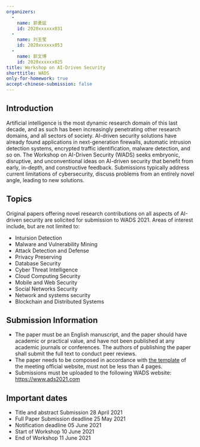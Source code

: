 ```yaml
---
organizers:
  -
    name: 郭勇延
    id: 2020xxxxxx031
  -
    name: 刘玉莹
    id: 2020xxxxxx053
  -
    name: 郭文博
    id: 2020xxxxxx025
title: Workshop on AI-Driven Security
shorttitle: WADS
only-for-homework: true
accept-chinese-submission: false
---
```


## Introduction

Artificial intelligence is the most dynamic research domain of this last decade, and as such has been increasingly penetrating other research domains, and all sectors of society. AI-driven security solutions have already found applications in next-generation firewalls, automatic intrusion detection systems, encrypted traffic identification, malware detection, and so on. The Workshop on AI-Driven Security (WADS) seeks embryonic, disruptive, and unconventional ideas on AI-driven security that benefit from early, in-depth, and constructive feedback. Submissions typically address current limitations of cybersecurity, discuss problems from an entirely novel angle, leading to new solutions. 


## Topics

Original papers offering novel research contributions on all aspects of AI-driven security are solicited for submission to WADS 2021. Areas of interest include, but are not limited to:

- Intursion Detection
- Malware and Vulnerability Mining
- Attack Detection and Defense
- Privacy Preserving
- Database Security
- Cyber Threat Intelligence
- Cloud Computing Security
- Mobile and Web Security 
- Social Networks Security
- Network and systems security
- Blockchain and Distributed Systems


## Submission Information

- The paper must be an English manuscript, and the paper should have academic or practical value, and have not been published at any academic journals or conferences. The authors of publishing the paper shall submit the full text to conduct peer reviews.
- The paper needs to be composed in accordance with [the template](https://www.ieee.org/conferences/publishing/templates.html) of the meeting official website, must not be less than 4 pages.
- Submissions must be uploaded to the following WADS website: https://www.ads2021.com


## Important dates

- Title and abstract Submission
28 April 2021
- Full Paper Submission deadline
25 May 2021
- Notification deadline
05 June 2021
- Start of Workshop
10 June 2021
- End of Workshop
11 June 2021
